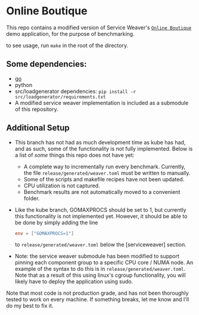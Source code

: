 # Online Boutique

This repo contains a modified version of Service Weaver's [`Online Boutique`][boutique] demo application, for the purpose of benchmarking.

[boutique]: https://github.com/ServiceWeaver/onlineboutique

to see usage, run `make` in the root of the directory.

## Some dependencies:
- [go](https://go.dev/doc/install)
- python
- src/loadgenerator dependencies: `pip install -r src/loadgenerator/requirements.txt`
- A modified service weaver implementation is included as a submodule of this repository.

## Additional Setup
- This branch has not had as much development time as kube has had, and as such, some of the functionality is not fully implemented. Below is a list of *some* things this repo does not have yet:
  - A complete way to incrementally run every benchmark. Currently, the file `release/generated/weaver.toml` must be written to manually.
  - Some of the scripts and makefile recipes have not been updated.
  - CPU utilization is not captured.
  - Benchmark results are not automatically moved to a convenient folder.

- Like the kube branch, GOMAXPROCS should be set to 1, but currently this functionality is not implemented yet. However, it should be able to be done by simply adding the line
  ``` toml
  env = ["GOMAXPROCS=1"]
  ```
  to `release/generated/weaver.toml` below the [serviceweaver] section.

- Note: the service weaver submodule has been modified to support pinning each component group to a specific CPU core / NUMA node. An example of the syntax to do this is in `release/generated/weaver.toml`. Note that as a result of this using linux's cgroup functionality, you will likely have to deploy the application using sudo.

Note that most code is not production grade, and has not been thoroughly tested to work on every machine. If something breaks, let me know and I'll do my best to fix it.
